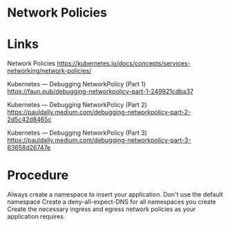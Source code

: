 # Network Policies

# Links

Network Policies
https://kubernetes.io/docs/concepts/services-networking/network-policies/

Kubernetes — Debugging NetworkPolicy (Part 1)
https://faun.pub/debugging-networkpolicy-part-1-249921cdba37

Kubernetes — Debugging NetworkPolicy (Part 2)
https://pauldally.medium.com/debugging-networkpolicy-part-2-2d5c42d8465c

Kubernetes — Debugging NetworkPolicy (Part 3)
https://pauldally.medium.com/debugging-networkpolicy-part-3-83658d26747e

# Procedure

Always create a namespace to insert your application. Don't use the default namespace
Create a deny-all-expect-DNS for all namespaces you create
Create the necessary ingress and egress network policies as your application requires

